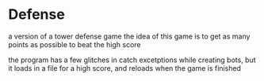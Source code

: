 # Defense
a version of a tower defense game
the idea of this game is to get as many points as possible to beat the high score 

the program has a few glitches in catch excetptions while creating bots, 
but it loads in a file for a high score, and reloads when the game is finished

